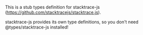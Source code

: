 This is a stub types definition for stacktrace-js (https://github.com/stacktracejs/stacktrace.js).

stacktrace-js provides its own type definitions, so you don't need @types/stacktrace-js installed!